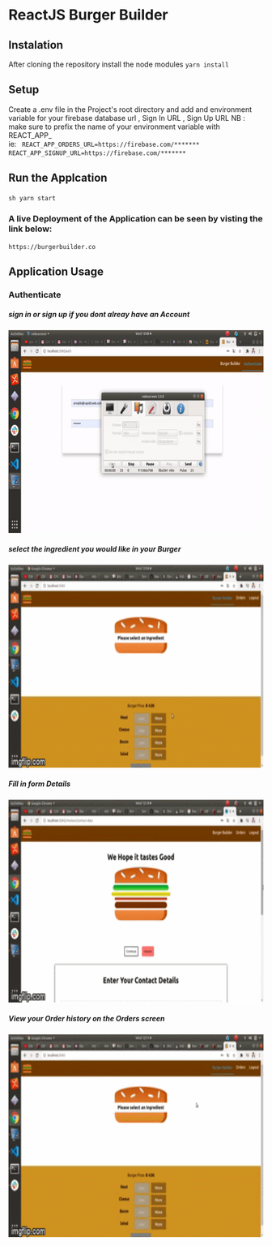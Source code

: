 # ReactJS Burger Builder

## Instalation 
After cloning the repository install the node modules
    `` yarn install `` 
## Setup 
Create a .env file in the Project's root directory and add and environment variable for your firebase database url , Sign In URL , Sign Up URL
NB : make sure to prefix the name of your environment variable with REACT_APP_<url-name>  
ie:
`` REACT_APP_ORDERS_URL=https://firebase.com/*******``
`` REACT_APP_SIGNUP_URL=https://firebase.com/*******``
## Run the Applcation
``sh yarn start ``

### A live Deployment of the Application can be seen by visting the link below:
`` https://burgerbuilder.co ``

## Application Usage 
### Authenticate 
##### sign in or sign up if you dont alreay have an Account
<img src="images/authentication.gif" height="400px" >

##### select the ingredient you would like in your Burger
<img src="images/ingredients.gif" height="400px">

##### Fill in form Details
<img src="images/form.gif" height="400px">


##### View your Order history on the Orders screen
<img src="images/orders.gif" height="400px">